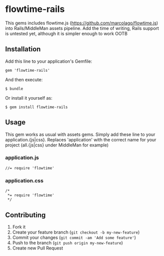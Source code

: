# flowtime-rails

This gems includes flowtime.js (https://github.com/marcolago/flowtime.js) into Rails/MiddleMan assets pipeline.
Add the time of writing, Rails support is untested yet, although it is simpler enough to work OOTB

## Installation

Add this line to your application's Gemfile:

    gem 'flowtime-rails'

And then execute:

    $ bundle

Or install it yourself as:

    $ gem install flowtime-rails

## Usage

This gem works as usual with assets gems. Simply add these line to your application.{js|css}. Replaces 'application' with the correct name for your project (all.{js|css} under MiddleMan for example)

### application.js

    //= require 'flowtime'

### application.css

    /*
     *= require 'flowtime'
     */

## Contributing

1. Fork it
2. Create your feature branch (`git checkout -b my-new-feature`)
3. Commit your changes (`git commit -am 'Add some feature'`)
4. Push to the branch (`git push origin my-new-feature`)
5. Create new Pull Request
